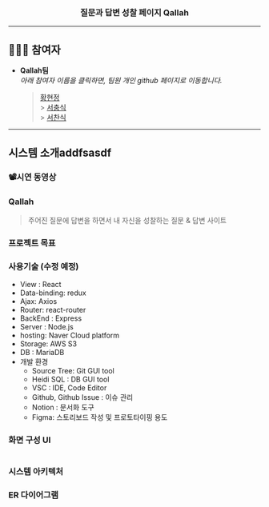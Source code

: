 <h3 align='middle'> 질문과 답변 성찰 페이지 Qallah</h3>
                 
<p align='middle'>

</p>

---

## 👨‍👨‍👧 참여자

- **Qallah팀**<br />
  _아래 참여자 이름을 클릭하면, 팀원 개인 github 페이지로 이동합니다._
  > [황현정](https://github.com/giraff) <br /> > [서충식](https://github.com/seo-rio) <br /> > [서찬식](https://github.com/coldexpression) <br />

---

## 시스템 소개addfsasdf

### 📽시연 동영상

### Qallah

> 주어진 질문에 답변을 하면서 내 자신을 성찰하는 질문 & 답변 사이트

### 프로젝트 목표

### 사용기술 (수정 예정)

- View : React
- Data-binding: redux
- Ajax: Axios
- Router: react-router
- BackEnd : Express
- Server : Node.js
- hosting: Naver Cloud platform
- Storage: AWS S3
- DB : MariaDB
- 개발 환경
  - Source Tree: Git GUI tool
  - Heidi SQL : DB GUI tool
  - VSC : IDE, Code Editor
  - Github, Github Issue : 이슈 관리
  - Notion : 문서화 도구
  - Figma: 스토리보드 작성 및 프로토타이핑 용도

### 화면 구성 UI

<table>
  <tr>
  </tr>
</table>

### 시스템 아키텍처

### ER 다이어그램
